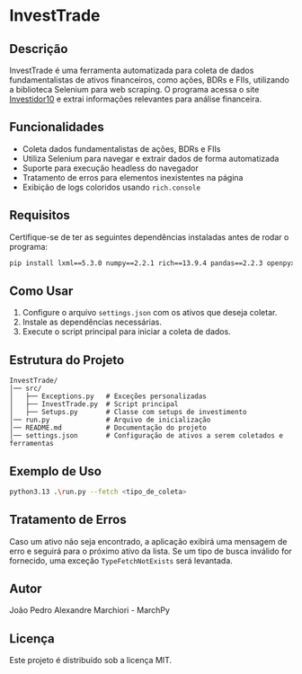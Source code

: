 # InvestTrade

## Descrição
InvestTrade é uma ferramenta automatizada para coleta de dados fundamentalistas de ativos financeiros, como ações, BDRs e FIIs, utilizando a biblioteca Selenium para web scraping. O programa acessa o site [Investidor10](https://investidor10.com.br/) e extrai informações relevantes para análise financeira.

## Funcionalidades
- Coleta dados fundamentalistas de ações, BDRs e FIIs
- Utiliza Selenium para navegar e extrair dados de forma automatizada
- Suporte para execução headless do navegador
- Tratamento de erros para elementos inexistentes na página
- Exibição de logs coloridos usando `rich.console`

## Requisitos
Certifique-se de ter as seguintes dependências instaladas antes de rodar o programa:

```sh
pip install lxml==5.3.0 numpy==2.2.1 rich==13.9.4 pandas==2.2.3 openpyxl==3.1.5 yfinance==0.2.51 selenium==4.27.1 webdriver_manager==4.0.2
```

## Como Usar
1. Configure o arquivo `settings.json` com os ativos que deseja coletar.
2. Instale as dependências necessárias.
3. Execute o script principal para iniciar a coleta de dados.

## Estrutura do Projeto
```
InvestTrade/
│── src/
│   ├── Exceptions.py   # Exceções personalizadas
│   ├── InvestTrade.py  # Script principal
│   ├── Setups.py       # Classe com setups de investimento
│── run.py              # Arquivo de inicialização
│── README.md           # Documentação do projeto
│── settings.json       # Configuração de ativos a serem coletados e ferramentas
```

## Exemplo de Uso
```sh
python3.13 .\run.py --fetch <tipo_de_coleta>
```

## Tratamento de Erros
Caso um ativo não seja encontrado, a aplicação exibirá uma mensagem de erro e seguirá para o próximo ativo da lista. Se um tipo de busca inválido for fornecido, uma exceção `TypeFetchNotExists` será levantada.

## Autor
João Pedro Alexandre Marchiori - MarchPy

## Licença
Este projeto é distribuído sob a licença MIT.

